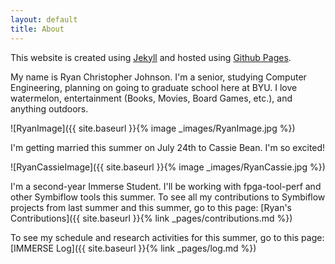 ```yaml
---
layout: default
title: About
---
```


This website is created using [Jekyll](https://jekyllrb.com/) and hosted using [Github Pages](https://pages.github.com/).

My name is Ryan Christopher Johnson. I'm a senior, studying Computer Engineering, planning on going to graduate school here at BYU. I love watermelon, entertainment (Books, Movies, Board Games, etc.), and anything outdoors.

![RyanImage]({{ site.baseurl }}{% image _images/RyanImage.jpg %})

I'm getting married this summer on July 24th to Cassie Bean. I'm so excited!

![RyanCassieImage]({{ site.baseurl }}{% image _images/RyanCassie.jpg %})

I'm a second-year Immerse Student. I'll be working with fpga-tool-perf and other Symbiflow tools this summer. To see all my contributions to Symbiflow projects from last summer and this summer, go to this page: [Ryan's Contributions]({{ site.baseurl }}{% link _pages/contributions.md %})

To see my schedule and research activities for this summer, go to this page: [IMMERSE Log]({{ site.baseurl }}{% link _pages/log.md %})
